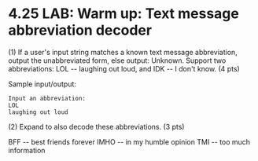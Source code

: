 # 4.25 LAB: Warm up: Text message abbreviation decoder
(1) If a user's input string matches a known text message abbreviation, output the unabbreviated form, else output: Unknown. Support two abbreviations: LOL -- laughing out loud, and IDK -- I don't know. (4 pts)

Sample input/output:
```
Input an abbreviation:
LOL
laughing out loud
```
(2) Expand to also decode these abbreviations. (3 pts)

BFF -- best friends forever
IMHO -- in my humble opinion
TMI -- too much information